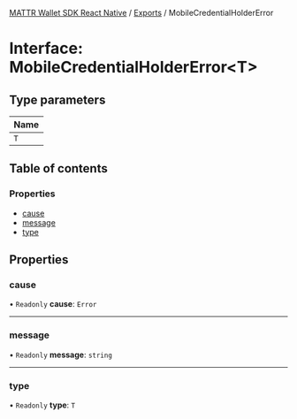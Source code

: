 [MATTR Wallet SDK React Native](../README.md) / [Exports](../modules.md) / MobileCredentialHolderError

# Interface: MobileCredentialHolderError<T\>

## Type parameters

| Name |
| :------ |
| `T` |

## Table of contents

### Properties

- [cause](MobileCredentialHolderError.md#cause)
- [message](MobileCredentialHolderError.md#message)
- [type](MobileCredentialHolderError.md#type)

## Properties

### cause

• `Readonly` **cause**: `Error`

___

### message

• `Readonly` **message**: `string`

___

### type

• `Readonly` **type**: `T`
